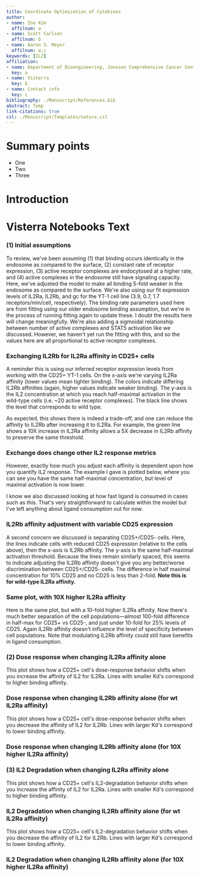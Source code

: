 ```yaml
---
title: Coordinate Optimization of Cytokines
author:
- name: Zoe Kim
  affilnum: a
- name: Scott Carlson
  affilnum: b
- name: Aaron S. Meyer
  affilnum: a,c
keywords: [IL2]
affiliation:
- name: Department of Bioengineering, Jonsson Comprehensive Cancer Center, Eli and Edythe Broad Center of Regenerative Medicine and Stem Cell Research; University of California, Los Angeles
  key: a
- name: Visterra
  key: b
- name: Contact info
  key: c
bibliography: ./Manuscript/References.bib
abstract: Temp
link-citations: true
csl: ./Manuscript/Templates/nature.csl
---
```


# Summary points

- One
- Two
- Three

# Introduction

# Visterra Notebooks Text

### (1) Initial assumptions

To review, we've been assuming (1) that binding occurs identically in the endosome as compared to the surface, (2) constant rate of receptor expression, (3) active receptor complexes are endocytosed at a higher rate, and (4) active complexes in the endosome still have signaling capacity. Here, we've adjusted the model to make all binding 5-fold weaker in the endosome as compared to the surface. We're also using our fit expression levels of IL2Ra, IL2Rb, and gc for the YT-1 cell line (3.9, 0.7, 1.7 receptors/min/cell, respectively). The binding rate parameters used here are from fitting using our older endosome binding assumption, but we're in the process of running fitting again to update these. I doubt the results here will change meaningfully. We're also adding a sigmoidal relationship between number of active complexes and STAT5 activation like we discussed. However, we haven't yet run the fitting with this, and so the values here are all proportional to active receptor complexes.

### Exchanging IL2Rb for IL2Ra affinity in CD25+ cells

A reminder this is using our inferred receptor expression levels from working with the CD25+ YT-1 cells. On the x-axis we're varying IL2Ra affinity (lower values mean tighter binding). The colors indicate differing IL2Rb affinities (again, higher values indicate weaker binding). The y-axis is the IL2 concentration at which you reach half-maximal activation in the wild-type cells (i.e. ~20 active receptor complexes). The black line shows the level that corresponds to wild type.

As expected, this shows there is indeed a trade-off, and one can reduce the affinity to IL2Rb after increasing it to IL2Ra. For example, the green line shows a 10X increase in IL2Ra affinity allows a 5X decrease in IL2Rb affinity to preserve the same threshold.

### Exchange does change other IL2 response metrics

However, exactly how much you adjust each affinity is dependent upon how you quantify IL2 response. The example I gave is plotted below, where you can see you have the same half-maximal concentration, but level of maximal activation is now lower.

I know we also discussed looking at how fast ligand is consumed in cases such as this. That's very straightforward to calculate within the model but I've left anything about ligand consumption out for now.

### IL2Rb affinity adjustment with variable CD25 expression

A second concern we discussed is separating CD25+/CD25- cells. Here, the lines indicate cells with reduced CD25 expression (relative to the cells above), then the x-axis is IL2Rb affinity. The y-axis is the same half-maximal activation threshold. Because the lines remain similarly spaced, this seems to indicate adjusting the IL2Rb affinity doesn't give you any better/worse discrimination between CD25+/CD25- cells. The difference in half maximal concentration for 10% CD25 and no CD25 is less than 2-fold. **Note this is for wild-type IL2Ra affinity.**

### Same plot, with 10X higher IL2Ra affinity

Here is the same plot, but with a 10-fold higher IL2Ra affinity. Now there's much better separation of the cell populations—almost 100-fold difference in half-max for CD25+ vs CD25-, and just under 10-fold for 25% levels of CD25. Again IL2Rb affinity doesn't influence the level of specificity between cell populations. Note that modulating IL2Rb affinity could still have benefits in ligand consumption.

### (2) Dose response when changing IL2Ra affinity alone

This plot shows how a CD25+ cell's dose-response behavior shifts when you increase the affinity of IL2 for IL2Ra. Lines with smaller Kd's correspond to higher binding affinity.

### Dose response when changing IL2Rb affinity alone (for wt IL2Ra affinity)

This plot shows how a CD25+ cell's dose-response behavior shifts when you decrease the affinity of IL2 for IL2Rb. Lines with larger Kd's correspond to lower binding affinity.

### Dose response when changing IL2Rb affinity alone (for 10X higher IL2Ra affinity)

### (3) IL2 Degradation when changing IL2Ra affinity alone

This plot shows how a CD25+ cell's IL2-degradation behavior shifts when you increase the affinity of IL2 for IL2Ra. Lines with smaller Kd's correspond to higher binding affinity.

### IL2 Degradation when changing IL2Rb affinity alone (for wt IL2Ra affinity)

This plot shows how a CD25+ cell's IL2-degradation behavior shifts when you decrease the affinity of IL2 for IL2Rb. Lines with larger Kd's correspond to lower binding affinity.

### IL2 Degradation when changing IL2Rb affinity alone (for 10X higher IL2Ra affinity)
